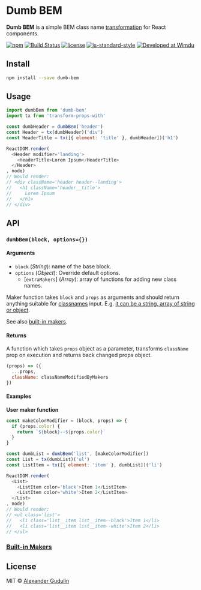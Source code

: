 # Dumb BEM

**Dumb BEM** is a simple BEM class name [transformation](https://github.com/robinpokorny/transform-props-with) for React components.

[![npm](https://img.shields.io/npm/v/dumb-bem.svg?style=flat-square)](https://www.npmjs.com/package/dumb-bem)
[![Build Status](https://img.shields.io/travis/agudulin/dumb-bem/master.svg?style=flat-square)](https://travis-ci.org/agudulin/dumb-bem)
[![license](https://img.shields.io/npm/l/dumb-bem.svg?style=flat-square)](https://github.com/agudulin/dumb-bem/blob/master/license)
[![js-standard-style](https://img.shields.io/badge/code%20style-standard-lightgrey.svg?style=flat-square)](http://standardjs.com/)
[![Developed at Wimdu](https://img.shields.io/badge/developed%20at-Wimdu-orange.svg?style=flat-square)](http://tech.wimdu.com/)

## Install

```sh
npm install --save dumb-bem
```

## Usage

```js
import dumbBem from 'dumb-bem'
import tx from 'transform-props-with'

const dumbHeader = dumbBem('header')
const Header = tx(dumbHeader)('div')
const HeaderTitle = tx([{ element: 'title' }, dumbHeader])('h1')

ReactDOM.render(
  <Header modifier='landing'>
    <HeaderTitle>Lorem Ipsum</HeaderTitle>
  </Header>
, node)
// Would render:
// <div className='header header--landing'>
//   <h1 className='header__title'>
//     Lorem Ipsum
//   </h1>
// </div>
```

## API
### `dumbBem(block, options={})`

#### Arguments

  - `block` (*String*): name of the base block.
  - `options` (*Object*): Override default options.
    - [`extraMakers`] \(*Array*):
    array of functions for adding new class names.

  Maker function takes `block` and `props` as arguments and should return anything suitable for [classnames](https://www.npmjs.com/package/classnames) input. E.g. [it can be a string, array of string or object](https://github.com/JedWatson/classnames#usage).

  See also [built-in makers](docs/makers.md).

#### Returns

A function which takes `props` object as a parameter, transforms `className` prop on execution and returns back changed props object.

```js
(props) => ({
  ...props,
  className: classNameModifiedByMakers
})
```

#### Examples

**User maker function**

```js
const makeColorModifier = (block, props) => {
  if (props.color) {
    return `${block}--${props.color}`
  }
}

const dumbList = dumbBem('list', [makeColorModifier])
const List = tx(dumbList)('ul')
const ListItem = tx([{ element: 'item' }, dumbList])('li')

ReactDOM.render(
  <List>
    <ListItem color='black'>Item 1</ListItem>
    <ListItem color='white'>Item 2</ListItem>
  </List>
, node)
// Would render:
// <ul class='list'>
//   <li class='list__item list__item--black'>Item 1</li>
//   <li class='list__item list__item--white'>Item 2</li>
// </ul>
```

### [Built-in Makers](docs/makers.md)


## License

MIT © [Alexander Gudulin](http://gudulin.com)

[travis-url]: https://travis-ci.org/agudulin/dumb-bem
[travis-image]: https://travis-ci.org/agudulin/dumb-bem.svg?branch=master
